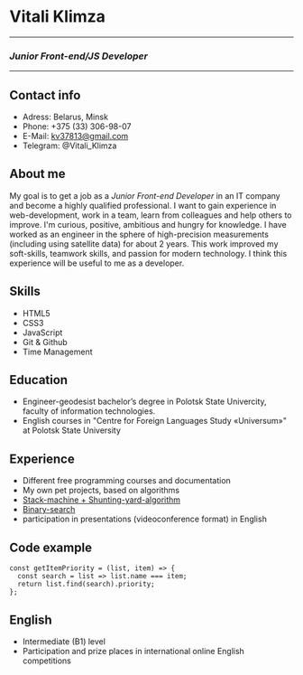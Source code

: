 # **Vitali Klimza**

---

### _Junior Front-end/JS Developer_

---

## Contact info

- Adress: Belarus, Minsk
- Phone: +375 (33) 306-98-07
- E-Mail: kv37813@gmail.com
- Telegram: @Vitali_Klimza

## About me

My goal is to get a job as a _Junior Front-end Developer_ in an IT company and become a highly qualified professional. I want to gain experience in web-development, work in a team, learn from colleagues and help others to improve. I'm curious, positive, ambitious and hungry for knowledge. I have worked as an engineer in the sphere of high-precision measurements (including using satellite data) for about 2 years. This work improved my soft-skills, teamwork skills, and passion for modern technology. I think this experience will be useful to me as a developer.

## Skills

- HTML5
- CSS3
- JavaScript
- Git & Github
- Time Management

## Education

- Engineer-geodesist bachelor’s degree in Polotsk State Univercity, faculty of information technologies.
- English courses in "Centre for Foreign Languages Study «Universum»" at Polotsk State University

## Experience

- Different free programming courses and documentation
- My own pet projects, based on algorithms
- [Stack-machine + Shunting-yard-algorithm](https://github.com/VitaliKlm/stack-machine)
- [Binary-search](https://github.com/VitaliKlm/binary-search)
- participation in presentations (videoconference format) in English

## Code example

```
const getItemPriority = (list, item) => {
  const search = list => list.name === item;
  return list.find(search).priority;
};
```

## English

- Intermediate (B1) level
- Participation and prize places in international online English competitions
